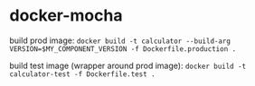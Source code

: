 # docker-mocha
build prod image:
`docker build -t calculator --build-arg VERSION=$MY_COMPONENT_VERSION -f Dockerfile.production .`

build test image (wrapper around prod image):
`docker build -t calculator-test -f Dockerfile.test .`
